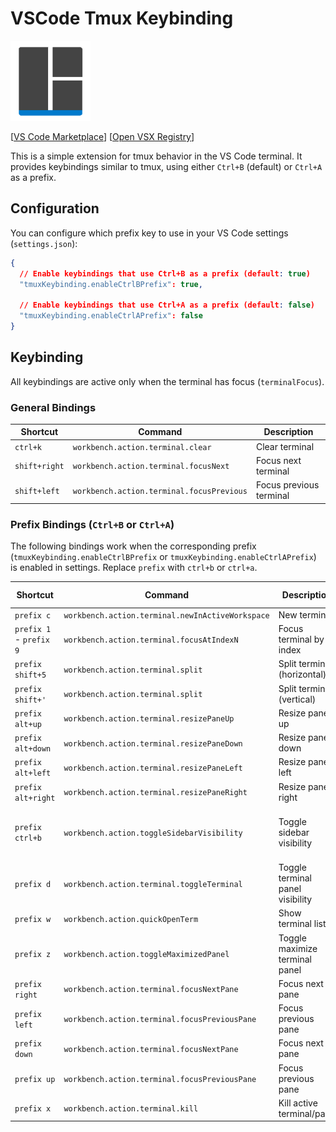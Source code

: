 # VSCode Tmux Keybinding

<img src="https://raw.githubusercontent.com/StephLin/vscode-tmux-keybinding/master/images/icon.png" height="128">

[[VS Code Marketplace](https://marketplace.visualstudio.com/items?itemName=stephlin.vscode-tmux-keybinding)] [[Open VSX Registry](https://open-vsx.org/extension/stephlin/vscode-tmux-keybinding)]

This is a simple extension for tmux behavior in the VS Code terminal. It provides keybindings similar to tmux, using either `Ctrl+B` (default) or `Ctrl+A` as a prefix.

## Configuration

You can configure which prefix key to use in your VS Code settings (`settings.json`):

```json
{
  // Enable keybindings that use Ctrl+B as a prefix (default: true)
  "tmuxKeybinding.enableCtrlBPrefix": true,

  // Enable keybindings that use Ctrl+A as a prefix (default: false)
  "tmuxKeybinding.enableCtrlAPrefix": false
}
```

## Keybinding

All keybindings are active only when the terminal has focus (`terminalFocus`).

### General Bindings

| Shortcut      | Command                                   | Description             |
| ------------- | ----------------------------------------- | ----------------------- |
| `ctrl+k`      | `workbench.action.terminal.clear`         | Clear terminal          |
| `shift+right` | `workbench.action.terminal.focusNext`     | Focus next terminal     |
| `shift+left`  | `workbench.action.terminal.focusPrevious` | Focus previous terminal |

### Prefix Bindings (`Ctrl+B` or `Ctrl+A`)

The following bindings work when the corresponding prefix (`tmuxKeybinding.enableCtrlBPrefix` or `tmuxKeybinding.enableCtrlAPrefix`) is enabled in settings. Replace `prefix` with `ctrl+b` or `ctrl+a`.

| Shortcut                | Command                                          | Description                      | Condition (if any)                          |
| ----------------------- | ------------------------------------------------ | -------------------------------- | ------------------------------------------- |
| `prefix c`              | `workbench.action.terminal.newInActiveWorkspace` | New terminal                     |                                             |
| `prefix 1` - `prefix 9` | `workbench.action.terminal.focusAtIndexN`        | Focus terminal by index          |                                             |
| `prefix shift+5`        | `workbench.action.terminal.split`                | Split terminal (horizontal)      | Panel at bottom                             |
| `prefix shift+'`        | `workbench.action.terminal.split`                | Split terminal (vertical)        | Panel not at bottom                         |
| `prefix alt+up`         | `workbench.action.terminal.resizePaneUp`         | Resize pane up                   |                                             |
| `prefix alt+down`       | `workbench.action.terminal.resizePaneDown`       | Resize pane down                 |                                             |
| `prefix alt+left`       | `workbench.action.terminal.resizePaneLeft`       | Resize pane left                 |                                             |
| `prefix alt+right`      | `workbench.action.terminal.resizePaneRight`      | Resize pane right                |                                             |
| `prefix ctrl+b`         | `workbench.action.toggleSidebarVisibility`       | Toggle sidebar visibility        | (Note: `ctrl+b` even if prefix is `ctrl+a`) |
| `prefix d`              | `workbench.action.terminal.toggleTerminal`       | Toggle terminal panel visibility |                                             |
| `prefix w`              | `workbench.action.quickOpenTerm`                 | Show terminal list               |                                             |
| `prefix z`              | `workbench.action.toggleMaximizedPanel`          | Toggle maximize terminal panel   |                                             |
| `prefix right`          | `workbench.action.terminal.focusNextPane`        | Focus next pane                  | Panel at bottom                             |
| `prefix left`           | `workbench.action.terminal.focusPreviousPane`    | Focus previous pane              | Panel at bottom                             |
| `prefix down`           | `workbench.action.terminal.focusNextPane`        | Focus next pane                  | Panel not at bottom                         |
| `prefix up`             | `workbench.action.terminal.focusPreviousPane`    | Focus previous pane              | Panel not at bottom                         |
| `prefix x`              | `workbench.action.terminal.kill`                 | Kill active terminal/pane        |                                             |
